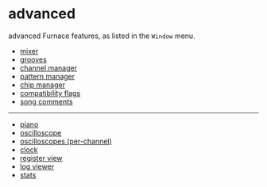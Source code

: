 # advanced

advanced Furnace features, as listed in the `Window` menu.

- [mixer](mixer.md)
- [grooves](grooves.md)
- [channel manager](channels.md)
- [pattern manager](pat-manager.md)
- [chip manager](chip-manager.md)
- [compatibility flags](compat-flags.md)
- [song comments](comments.md)

<hr>

- [piano](piano.md)
- [oscilloscope](osc.md)
- [oscilloscopes (per-channel)](chanosc.md)
- [clock](clock.md)
- [register view](regview.md)
- [log viewer](log-viewer.md)
- [stats](stats.md)
